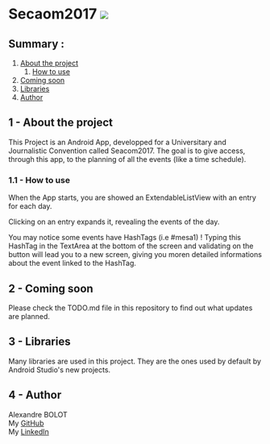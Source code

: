 <h1>Secaom2017 <a href="https://www.codefactor.io/repository/github/alexbolot/seacom2017"><img src="https://www.codefactor.io/repository/github/alexbolot/seacom2017/badge" /></a></h1>
<h2>Summary :</h2>
<ol>
<li><a href="https://github.com/AlexBolot/Seacom2017#1---about-the-project ">About the project</a><br />
<ol>
<li><a href="https://github.com/AlexBolot/Seacom2017#11---how-to-use ">How to use</a></li>
</ol>
</li>
<li><a href="https://github.com/AlexBolot/Seacom2017/#2---coming-soon ">Coming soon</a></li>
<li><a href="https://github.com/AlexBolot/Seacom2017/#3---libraries ">Libraries</a></li>
<li><a href="https://github.com/AlexBolot/Seacom2017/#4---author ">Author</a></li>
</ol>
<h2>1 - About the project</h2>
<p>This Project is an Android App, developped for a Universitary and Journalistic Convention called Seacom2017. The goal is to give access, through this app, to the planning of all the events (like a time schedule).</p>
<h3>1.1 - How to use</h3>
<p>When the App starts, you are showed an ExtendableListView with an entry for each day.</p>
<p>Clicking on an entry expands it, revealing the events of the day.</p>
<p>You may notice some events have HashTags (i.e #mesa1) ! Typing this HashTag in the TextArea at the bottom of the screen and validating on the button will lead you to a new screen, giving you moren detailed informations about the event linked to the HashTag.</p>
<h2>2 - Coming soon</h2>
<p>Please check the TODO.md file in this repository to find out what updates are planned.</p>
<h2>3 - Libraries</h2>
<p>Many libraries are used in this project. They are the ones used by default by Android Studio's new projects.</p>
<h2>4 - Author</h2>
<p>Alexandre BOLOT<br />My <a href="https://github.com/AlexBolot">GitHub</a><br />My <a href="https://www.linkedin.com/in/alexandrebolot">LinkedIn</a></p>
